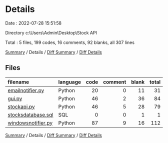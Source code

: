 # Details

Date : 2022-07-28 15:51:58

Directory c:\\Users\\Admin\\Desktop\\Stock API

Total : 5 files,  199 codes, 16 comments, 92 blanks, all 307 lines

[Summary](results.md) / Details / [Diff Summary](diff.md) / [Diff Details](diff-details.md)

## Files
| filename | language | code | comment | blank | total |
| :--- | :--- | ---: | ---: | ---: | ---: |
| [emailnotifier.py](/emailnotifier.py) | Python | 20 | 0 | 11 | 31 |
| [gui.py](/gui.py) | Python | 46 | 2 | 36 | 84 |
| [stockapi.py](/stockapi.py) | Python | 46 | 5 | 28 | 79 |
| [stocksdatabase.sql](/stocksdatabase.sql) | SQL | 0 | 0 | 1 | 1 |
| [windowsnotifier.py](/windowsnotifier.py) | Python | 87 | 9 | 16 | 112 |

[Summary](results.md) / Details / [Diff Summary](diff.md) / [Diff Details](diff-details.md)